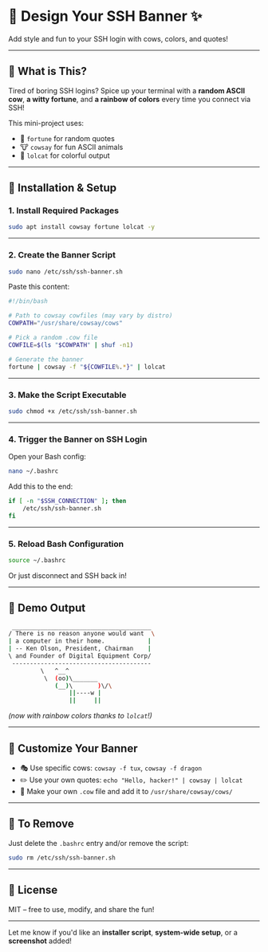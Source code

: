 # 🎨 Design Your SSH Banner ✨

Add style and fun to your SSH login with cows, colors, and quotes!

---

## 🐄 What is This?

Tired of boring SSH logins? Spice up your terminal with a **random ASCII cow**, **a witty fortune**, and **a rainbow of colors** every time you connect via SSH!

This mini-project uses:

* 🧠 `fortune` for random quotes
* 🐮 `cowsay` for fun ASCII animals
* 🌈 `lolcat` for colorful output

---

## 🚀 Installation & Setup

### 1. Install Required Packages

```bash
sudo apt install cowsay fortune lolcat -y
```

---

### 2. Create the Banner Script

```bash
sudo nano /etc/ssh/ssh-banner.sh
```

Paste this content:

```bash
#!/bin/bash

# Path to cowsay cowfiles (may vary by distro)
COWPATH="/usr/share/cowsay/cows"

# Pick a random .cow file
COWFILE=$(ls "$COWPATH" | shuf -n1)

# Generate the banner
fortune | cowsay -f "${COWFILE%.*}" | lolcat
```

---

### 3. Make the Script Executable

```bash
sudo chmod +x /etc/ssh/ssh-banner.sh
```

---

### 4. Trigger the Banner on SSH Login

Open your Bash config:

```bash
nano ~/.bashrc
```

Add this to the end:

```bash
if [ -n "$SSH_CONNECTION" ]; then
    /etc/ssh/ssh-banner.sh
fi
```

---

### 5. Reload Bash Configuration

```bash
source ~/.bashrc
```

Or just disconnect and SSH back in!

---

## 🎉 Demo Output

```bash
 _______________________________________
/ There is no reason anyone would want  \
| a computer in their home.            |
| -- Ken Olson, President, Chairman    |
\ and Founder of Digital Equipment Corp/
 ---------------------------------------
         \   ^__^
          \  (oo)\_______
             (__)\       )\/\
                 ||----w |
                 ||     ||
```

*(now with rainbow colors thanks to `lolcat`!)*

---

## 🧩 Customize Your Banner

* 🎭 Use specific cows: `cowsay -f tux`, `cowsay -f dragon`
* ✏️ Use your own quotes: `echo "Hello, hacker!" | cowsay | lolcat`
* 🌌 Make your own `.cow` file and add it to `/usr/share/cowsay/cows/`

---

## 🧼 To Remove

Just delete the `.bashrc` entry and/or remove the script:

```bash
sudo rm /etc/ssh/ssh-banner.sh
```

---

## 📜 License

MIT – free to use, modify, and share the fun!

---

Let me know if you'd like an **installer script**, **system-wide setup**, or a **screenshot** added!
